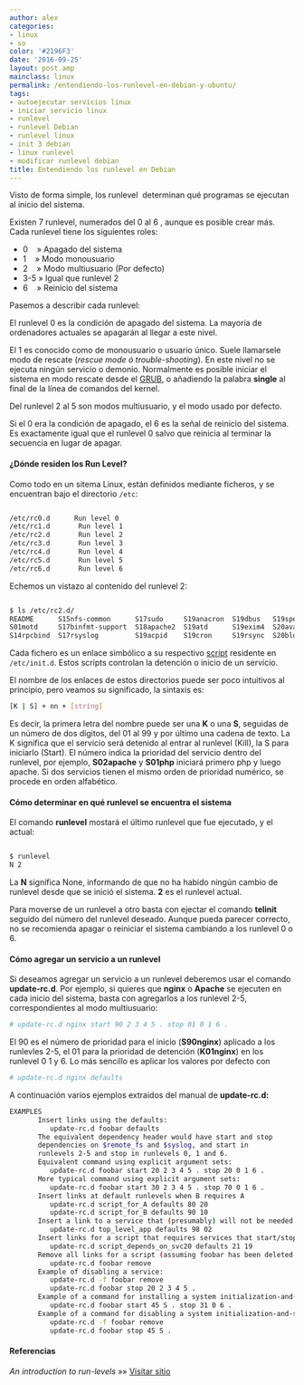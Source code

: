 ```yaml
---
author: alex
categories:
- linux
- so
color: '#2196F3'
date: '2016-09-25'
layout: post.amp
mainclass: linux
permalink: /entendiendo-los-runlevel-en-debian-y-ubuntu/
tags:
- autoejecutar servicios linux
- iniciar servicio linux
- runlevel
- runlevel Debian
- runlevel linux
- init 3 debian
- linux runlevel
- modificar runlevel debian
title: Entendiendo los runlevel en Debian
---
```


<figure>
<amp-img on="tap:lightbox1" role="button" tabindex="0" layout="responsive" alt="sh" src="/img/2012/07/sh1.png" width="128px" height="128px" />
</figure>

Visto de forma simple, los runlevel  determinan qué programas se ejecutan al inicio del sistema.

Existen 7 runlevel, numerados del 0 al 6 , aunque es posible crear más. Cada runlevel tiene los siguientes roles:

- 0    » Apagado del sistema
- 1    » Modo monousuario
- 2    » Modo multiusuario (Por defecto)
- 3-5  » Igual que runlevel 2
- 6    » Reinicio del sistema

Pasemos a describir cada runlevel:

<!--more--><!--ad-->

El runlevel 0 es la condición de apagado del sistema. La mayoría de ordenadores actuales se apagarán al llegar a este nivel.

El 1 es conocido como de monousuario o usuario único. Suele llamarsele modo de rescate (_rescue mode ó trouble-shooting_). En este nivel no se ejecuta ningún servicio o demonio. Normalmente es posible iniciar el sistema en modo rescate desde el [GRUB][1], o añadiendo la palabra __single__ al final de la línea de comandos del kernel.

Del runlevel 2 al 5 son modos multiusuario, y el modo usado por defecto.

Si el 0 era la condición de apagado, el 6 es la señal de reinicio del sistema. Es exactamente igual que el runlevel 0 salvo que reinicia al terminar la secuencia en lugar de apagar.

#### ¿Dónde residen los Run Level?

Como todo en un sitema Linux, están definidos mediante ficheros, y se encuentran bajo el directorio `/etc`:

```bash

/etc/rc0.d      Run level 0
/etc/rc1.d       Run level 1
/etc/rc2.d       Run level 2
/etc/rc3.d       Run level 3
/etc/rc4.d       Run level 4
/etc/rc5.d       Run level 5
/etc/rc6.d       Run level 6

```

Echemos un vistazo al contenido del runlevel 2:

```bash

$ ls /etc/rc2.d/
README      S15nfs-common      S17sudo     S19anacron  S19dbus   S19speech-dispatcher  S20network-manager  S21pulseaudio  S22libvirt-guests  S23rmnologin
S01motd     S17binfmt-support  S18apache2  S19atd      S19exim4  S20avahi-daemon       S21gdm3             S21saned       S23minissdpd
S14rpcbind  S17rsyslog         S19acpid    S19cron     S19rsync  S20bluetooth          S21libvirt-bin      S22bootlogs    S23rc.local

```

Cada fichero es un enlace simbólico a su respectivo [script][2] residente en `/etc/init.d`. Estos scripts controlan la detención o inicio de un servicio.

El nombre de los enlaces de estos directorios puede ser poco intuitivos al principio, pero veamos su significado, la sintaxis es:

```bash
[K | S] + nn + [string]
```

Es decir, la primera letra del nombre puede ser una **K** o una **S**, seguidas de un número de dos dígitos, del 01 al 99 y por último una cadena de texto. La K significa que el servicio será detenido al entrar al runlevel (Kill), la S para iniciarlo (Start). El número indica la prioridad del servicio dentro del runlevel, por ejemplo, **S02apache** y **S01php** iniciará primero php y luego apache. Si dos servicios tienen el mismo orden de prioridad numérico, se procede en orden alfabético.

#### Cómo determinar en qué runlevel se encuentra el sistema

El comando **runlevel** mostará el último runlevel que fue ejecutado, y el actual:

```bash

$ runlevel
N 2

```

La **N** significa None, informando de que no ha habido ningún cambio de runlevel desde que se inició el sistema. **2** es el runlevel actual.

Para moverse de un runlevel a otro basta con ejectar el comando **telinit** seguido del número del runlevel deseado. Aunque pueda parecer correcto, no se recomienda apagar o reiniciar el sistema cambiando a los runlevel 0 o 6.

#### Cómo agregar un servicio a un runlevel

Si deseamos agregar un servicio a un runlevel deberemos usar el comando **update-rc.d**. Por ejemplo, si quieres que **nginx** o **Apache** se ejecuten en cada inicio del sistema, basta con agregarlos a los runlevel 2-5, correspondientes al modo multiusuario:

```bash
# update-rc.d nginx start 90 2 3 4 5 . stop 01 0 1 6 .
```

El 90 es el número de prioridad para el inicio (**S90nginx**) aplicado a los runlevles 2-5, el 01 para la prioridad de detención (**K01nginx**) en los runlevel 0 1 y 6. Lo más sencillo es aplicar los valores por defecto con

```bash
# update-rc.d nginx defaults
```

A continuación varios ejemplos extraidos del manual de **update-rc.d:**

```bash
EXAMPLES
       Insert links using the defaults:
          update-rc.d foobar defaults
       The equivalent dependency header would have start and stop
       dependencies on $remote_fs and $syslog, and start in
       runlevels 2-5 and stop in runlevels 0, 1 and 6.
       Equivalent command using explicit argument sets:
          update-rc.d foobar start 20 2 3 4 5 . stop 20 0 1 6 .
       More typical command using explicit argument sets:
          update-rc.d foobar start 30 2 3 4 5 . stop 70 0 1 6 .
       Insert links at default runlevels when B requires A
          update-rc.d script_for_A defaults 80 20
          update-rc.d script_for_B defaults 90 10
       Insert a link to a service that (presumably) will not be needed by any other daemon
          update-rc.d top_level_app defaults 98 02
       Insert links for a script that requires services that start/stop at sequence number 20
          update-rc.d script_depends_on_svc20 defaults 21 19
       Remove all links for a script (assuming foobar has been deleted already):
          update-rc.d foobar remove
       Example of disabling a service:
          update-rc.d -f foobar remove
          update-rc.d foobar stop 20 2 3 4 5 .
       Example of a command for installing a system initialization-and-shutdown script:
          update-rc.d foobar start 45 S . stop 31 0 6 .
       Example of a command for disabling a system initialization-and-shutdown script:
          update-rc.d -f foobar remove
          update-rc.d foobar stop 45 S .
```

#### Referencias

*An introduction to run-levels* »» <a href="http://www.debian-administration.org/articles/212" target="_blank">Visitar sitio</a>

 [1]: https://elbauldelprogramador.com/grub-customizer-20-personaliza-tu-grub2/ "Grub Customizer 2.0, personaliza tu GRUB2"
 [2]: https://elbauldelprogramador.com/
